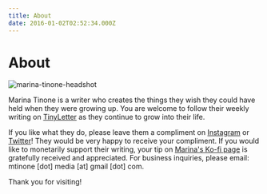```yaml
---
title: About
date: 2016-01-02T02:52:34.000Z
---
```

# About

![marina-tinone-headshot](/images/marina-tinone-headshot.webp)

Marina Tinone is a writer who creates the things they wish they could have held when they were growing up. You are welcome to follow their weekly writing on [](https://mtinone.substack.com/p/coming-soon)[TinyLetter](https://tinyletter.com/mtinone) as they continue to grow into their life. 

If you like what they do, please leave them a compliment on [Instagram](https://www.instagram.com/mtinone/) or [Twitter](https://twitter.com/mtinone)! They would be very happy to receive your compliment. If you would like to monetarily support their writing, your tip on [Marina's Ko-fi page](https://ko-fi.com/mtinone) is gratefully received and appreciated. For business inquiries, please email: mtinone \[dot] media \[at]  gmail \[dot] com. 

Thank you for visiting!